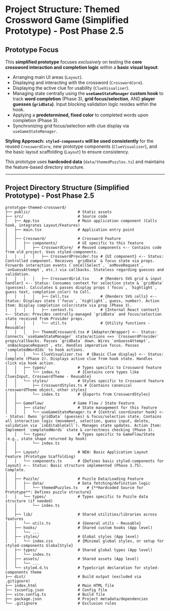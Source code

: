 # Project Structure: Themed Crossword Game (Simplified Prototype) - Post Phase 2.5

## Prototype Focus

This **simplified prototype** focuses *exclusively* on testing the **core crossword interaction and completion logic** within a **basic visual layout**:
*   Arranging main UI areas (`Layout`).
*   Displaying and interacting with the crossword (`CrosswordCore`).
*   Displaying the active clue for usability (`ClueVisualiser`).
*   Managing state centrally using the **`useGameStateManager` custom hook** to track **word completion** (Phase 3), **grid focus/selection**, AND **player guesses (`gridData`)**. Input blocking validation logic resides within the hook.
*   Applying a **predetermined, fixed color** to completed words upon completion (Phase 3).
*   Synchronizing grid focus/selection with clue display via `useGameStateManager`.

**Styling Approach:** **`styled-components` will be used consistently** for the reused `CrosswordCore`, new prototype components (`ClueVisualiser`), and the basic layout scaffolding (`Layout`) to ensure consistency.

This prototype uses **hardcoded data** (`data/themedPuzzles.ts`) and maintains the feature-based directory structure.

---

## Project Directory Structure (Simplified Prototype) - Post Phase 2.5

```plaintext
prototype-themed-crossword/
├── public/                     # Static assets
├── src/                        # Source code
│   ├── App.tsx                 # Main application component (Calls hook, integrates Layout/Features)
│   ├── main.tsx                # Application entry point
│   │
│   ├── Crossword/              # Crossword Feature
│   │   ├── components/         # UI specific to this feature
│   │   │   ├── CrosswordCore/  # Reused components <-- Contains code from old project. Uses styled-components.
│   │   │   │   ├── CrosswordProvider.tsx # {UI component} <-- Status: Controlled component. Receives `gridData` & focus state via props. Forwards interaction events (`onCellSelect`, `onMoveRequest`, `onGuessAttempt`, etc.) via callbacks. Stateless regarding guesses and validation.
│   │   │   │   ├── CrosswordGrid.tsx     # {Renders SVG grid & input handler} <-- Status: Consumes context for selection state & `gridData` (guesses). Calculates & passes display props (`focus`, `highlight`, guess text, completion color) to Cell.
│   │   │   │   ├── Cell.tsx              # {Renders SVG cells} <-- Status: Displays state (`focus`, `highlight`, guess, number). Action Item: Display completion color/state via prop (Phase 3).
│   │   │   │   ├── context.ts            # {Internal React context} <-- Status: Provides centrally-managed `gridData` and focus/selection state received from Provider props.
│   │   │   │   └── util.ts               # {Utility functions - Reusable}
│   │   │   ├── ThemedCrossword.tsx # {Adapter/Wrapper} <-- Status: Connects `useGameStateManager` state/actions <=> `CrosswordProvider` props/callbacks. Passes `gridData` down. Wires `onGuessAttempt`, `onBackspaceRequest`, etc. Handles imperative focus. Passes `completedWordIds` to hook actions.
│   │   │   └── ClueVisualiser.tsx  # {Basic Clue display} <-- Status: Complete (Phase 2). Displays active clue from hook state. Handles click via hook action.
│   │   ├── types/              # Types specific to Crossword feature
│   │   │   └── index.ts        # {Contains core types like CluesInput, CrosswordTheme - Reusable}
│   │   └── styles/             # Styles specific to Crossword feature
│   │       ├── CrosswordStyles.ts # {Contains canonical crosswordTheme object, other styles}
│   │       └── index.ts        # {Exports from CrosswordStyles}
│   │
│   ├── GameFlow/             # Game Flow / State Feature
│   │   ├── state/              # State management for this feature
│   │   │   └── useGameStateManager.ts # {Central coordinator hook} <-- Status: Owns `gridData` (guesses) & focus/selection state. Contains all interaction logic (movement, selection, guess input, delete, validation via `isEditableCell`). Manages state updates. Action Item: Implement `completedWords` state & correctness checking (Phase 3).
│   │   └── types/              # Types specific to GameFlow/State (e.g., state shape returned by hook)
│   │       └── index.ts
│   │
│   ├── Layout/                 # NEW: Basic Application Layout Feature (Prototype Scaffolding)
│   │   └── components.ts       # {Defines basic styled-components for layout} <-- Status: Basic structure implemented (Phase 1.75). Complete.
│   │
│   ├── Puzzle/                 # Puzzle Data/Loading Feature
│   │   ├── data/               # Data fetching/definition logic
│   │   │   └── themedPuzzles.ts    # {**Hardcoded Source for Prototype**: Defines puzzle structure}
│   │   └── types/              # Types specific to Puzzle data structure (if needed)
│   │       └── index.ts
│   │
│   ├── lib/                    # Shared utilities/libraries across features
│   │   └── utils.ts            # {General utils - Reusable}
│   ├── hooks/                  # Shared custom hooks (App level)
│   │   └── ...
│   ├── styles/                 # Global styles (App level)
│   │   └── index.css           # {Minimal global styles, or setup for styled-components GlobalStyle}
│   ├── types/                  # Shared global types (App level)
│   │   └── index.ts
│   ├── assets/                 # Shared assets (App level)
│   │   └── ...
│   └── styled.d.ts             # TypeScript declaration for styled-components theme
├── dist/                       # Build output (excluded via .gitignore)
├── index.html                  # Main HTML file
├── tsconfig.json               # Config file
├── vite.config.ts              # Build file
├── package.json                # Project metadata/dependencies
└── .gitignore                  # Exclusion rules